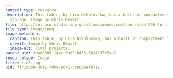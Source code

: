```yaml
---
content_type: resource
description: This table, by Lira Nikolovska, has a built in compartment for fruit
  storage. Image by Chris Dewart.
file: https://ol-ocw-studio-app-qa.s3.amazonaws.com/courses/4-296-furniture-making-spring-2005/ff7196b830117d6e9c76cce60aefa711_fin5.jpg
file_type: image/jpeg
image_metadata:
  caption: This table, by Lira Nikolovska, has a built in compartment for fruit storage.
  credit: Image by Chris Dewart.
  image-alt: Final projects.
parent_uid: 3da88089-144c-9bd5-b433-1b14297c5ae2
resourcetype: Image
title: fin5.jpg
uid: ff7196b8-3011-7d6e-9c76-cce60aefa711
---
```

